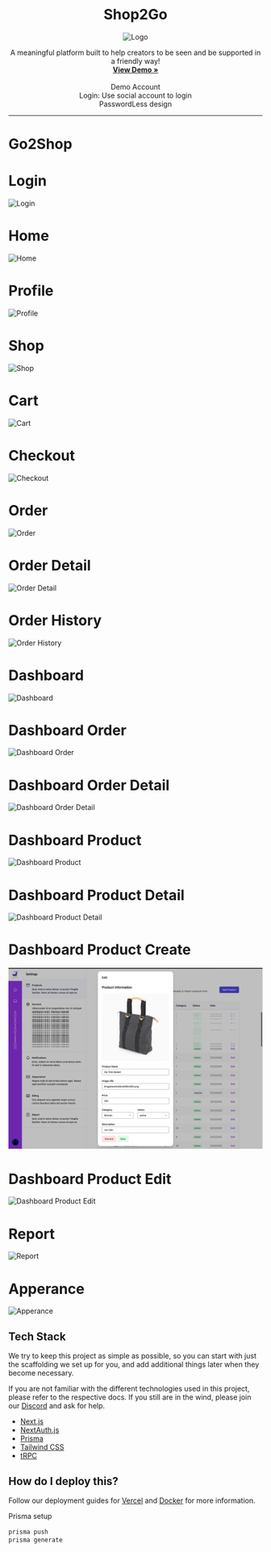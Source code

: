 <!-- PROJECT LOGO -->
<br />
<div align="center">
    <h1> Shop2Go</h1>
    <img src="https://app.ben2.win/img/logo.png" alt="Logo" width="200" height="200">
  <p align="center">
    A meaningful platform built to help creators to be seen and be supported in a friendly way!
    <br />
    <a href="https://app.ben2.win/"><strong>View Demo »</strong></a>
    <br />
    <br />
    Demo Account
    <br />
     Login: Use social account to login
    <br />
     PasswordLess design
    <br />
  </p>
</div>

---
# Go2Shop

# Login
![Login](https://app.ben2.win/img/login.png)

# Home
![Home](https://app.ben2.win/img/home.png)

# Profile
![Profile](https://app.ben2.win/img/profile.png)

# Shop
![Shop](https://app.ben2.win/img/shop.png)

# Cart
![Cart](https://app.ben2.win/img/cart.png)

# Checkout
![Checkout](https://app.ben2.win/img/checkout.png)

# Order
![Order](https://app.ben2.win/img/order.png)

# Order Detail
![Order Detail](https://app.ben2.win/img/order_detail.png)

# Order History
![Order History](https://app.ben2.win/img/order_history.png)

# Dashboard
![Dashboard](https://app.ben2.win/img/dashboard.png)

# Dashboard Order
![Dashboard Order](https://app.ben2.win/img/dashboard_order.png)

# Dashboard Order Detail
![Dashboard Order Detail](https://app.ben2.win/img/dashboard_order_detail.png)

# Dashboard Product
![Dashboard Product](https://app.ben2.win/img/dashboard_product.png)

# Dashboard Product Detail
![Dashboard Product Detail](https://app.ben2.win/img/dashboard_product_detail.png)

# Dashboard Product Create
![Dashboard Product Create](https://github.com/benchen216/go2shop/blob/main/screenshot/addproduct.png)

# Dashboard Product Edit
![Dashboard Product Edit](https://app.ben2.win/img/dashboard_product_edit.png)

# Report
![Report](https://app.ben2.win/img/report.png)

# Apperance
![Apperance](https://app.ben2.win/img/apperance.png)


## Tech Stack

We try to keep this project as simple as possible, so you can start with just the scaffolding we set up for you, and add additional things later when they become necessary.

If you are not familiar with the different technologies used in this project, please refer to the respective docs. If you still are in the wind, please join our [Discord](https://t3.gg/discord) and ask for help.

- [Next.js](https://nextjs.org)
- [NextAuth.js](https://next-auth.js.org)
- [Prisma](https://prisma.io)
- [Tailwind CSS](https://tailwindcss.com)
- [tRPC](https://trpc.io)



## How do I deploy this?

Follow our deployment guides for [Vercel](https://create.t3.gg/en/deployment/vercel) and [Docker](https://create.t3.gg/en/deployment/docker) for more information.

Prisma setup
```
prisma push
prisma generate
```